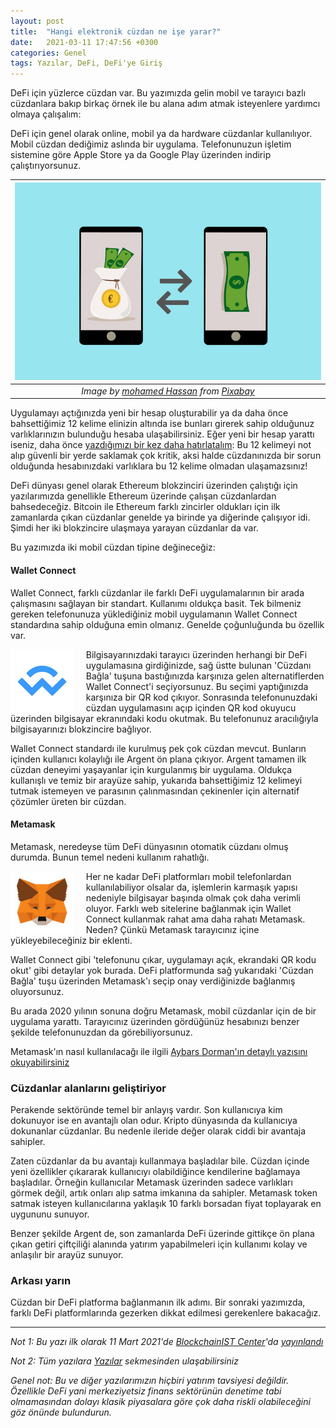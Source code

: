 ```yaml
---
layout: post
title:  "Hangi elektronik cüzdan ne işe yarar?"
date:   2021-03-11 17:47:56 +0300
categories: Genel
tags: Yazılar, DeFi, DeFi'ye Giriş
---
```



DeFi için yüzlerce cüzdan var.  Bu yazımızda gelin mobil ve tarayıcı bazlı cüzdanlara bakıp birkaç örnek ile bu alana adım atmak isteyenlere yardımcı olmaya çalışalım:

DeFi için genel olarak online, mobil ya da hardware cüzdanlar kullanılıyor. Mobil cüzdan dediğimiz aslında bir uygulama. Telefonunuzun işletim sistemine göre Apple Store ya da Google Play üzerinden indirip çalıştırıyorsunuz. 

| ![e-wallet](/assets/money-5059442_800.jpg)|
|:--:| 
| *Image by [mohamed Hassan](https://pixabay.com/users/mohamed_hassan-5229782/) from [Pixabay](https://pixabay.com/)*|

Uygulamayı açtığınızda yeni bir hesap oluşturabilir ya da daha önce bahsettiğimiz 12 kelime elinizin altında ise bunları girerek sahip olduğunuz varlıklarınızın bulunduğu hesaba ulaşabilirsiniz. Eğer yeni bir hesap yarattı iseniz, daha önce [yazdığımızı bir kez daha hatırlatalım](https://turansert.com/genel/2021/01/30/elektronik-cuzdan-ile-DeFiye-adim-atmak.html): Bu 12 kelimeyi not alıp güvenli bir yerde saklamak çok kritik, aksi halde cüzdanınızda bir sorun olduğunda hesabınızdaki varlıklara bu 12 kelime olmadan ulaşamazsınız!

DeFi dünyası genel olarak Ethereum blokzinciri üzerinden çalıştığı için yazılarımızda genellikle Ethereum üzerinde çalışan cüzdanlardan bahsedeceğiz. Bitcoin ile Ethereum farklı zincirler oldukları için ilk zamanlarda çıkan cüzdanlar genelde ya birinde ya diğerinde çalışıyor idi. Şimdi her iki blokzincire ulaşmaya yarayan cüzdanlar da var.  

Bu yazımızda iki mobil cüzdan tipine değineceğiz: 




#### Wallet Connect
Wallet Connect, farklı cüzdanlar ile farklı DeFi uygulamalarının bir arada çalışmasını sağlayan bir standart. Kullanımı oldukça basit. Tek bilmeniz gereken telefonunuza yüklediğiniz mobil uygulamanın Wallet Connect standardına sahip olduğuna emin olmanız. Genelde çoğunluğunda bu özellik var. 

<img align="left" src="/assets/wallet_connect.jpg" style="width:20%; padding-right:20px"> Bilgisayarınızdaki tarayıcı üzerinden herhangi bir DeFi uygulamasına girdiğinizde, sağ üstte bulunan 'Cüzdanı Bağla' tuşuna bastığınızda karşınıza gelen alternatiflerden Wallet Connect'i seçiyorsunuz. Bu seçimi yaptığınızda karşınıza bir QR kod çıkıyor.  Sonrasında telefonunuzdaki cüzdan uygulamasını açıp içinden QR kod okuyucu üzerinden bilgisayar ekranındaki kodu okutmak. Bu telefonunuz aracılığıyla bilgisayarınızı blokzincire bağlıyor. 

Wallet Connect standardı ile kurulmuş pek çok cüzdan mevcut. Bunların içinden kullanıcı kolaylığı ile Argent ön plana çıkıyor. Argent tamamen ilk cüzdan deneyimi yaşayanlar için kurgulanmış bir uygulama. Oldukça kullanışlı ve temiz bir arayüze sahip, yukarıda bahsettiğimiz 12 kelimeyi tutmak istemeyen ve parasının çalınmasından çekinenler için alternatif çözümler üreten bir cüzdan.

#### Metamask
Metamask, neredeyse tüm DeFi dünyasının otomatik cüzdanı olmuş durumda. Bunun temel nedeni kullanım rahatlığı. 

<img align="left" src="/assets/metamask.png" style="width:20%; padding-right:20px"> Her ne kadar DeFi platformları mobil telefonlardan kullanılabiliyor olsalar da, işlemlerin karmaşık yapısı nedeniyle bilgisayar başında olmak çok daha verimli oluyor. Farklı web sitelerine bağlanmak için Wallet Connect kullanmak rahat ama daha rahatı Metamask. Neden? Çünkü Metamask tarayıcınız içine yükleyebileceğiniz bir eklenti.

Wallet Connect gibi 'telefonunu çıkar, uygulamayı açık, ekrandaki QR kodu okut' gibi detaylar yok burada. DeFi platformunda sağ yukarıdaki 'Cüzdan Bağla' tuşu üzerinden Metamask'ı seçip onay verdiğinizde bağlanmış oluyorsunuz. 

Bu arada 2020 yılının sonuna doğru Metamask, mobil cüzdanlar için de bir uygulama yarattı. Tarayıcınız üzerinden gördüğünüz hesabınızı benzer şekilde telefonunuzdan da görebiliyorsunuz. 

Metamask'ın nasıl kullanılacağı ile ilgili [Aybars Dorman'ın detaylı yazısını okuyabilirsiniz](https://medium.com/blockchainist-center/metamask-dijital-c%C3%BCzdan%C4%B1-nedir-63ebfed21b47)

### Cüzdanlar alanlarını geliştiriyor
Perakende sektöründe temel bir anlayış vardır. Son kullanıcıya kim dokunuyor ise en avantajlı olan odur. Kripto dünyasında da kullanıcıya dokunanlar cüzdanlar. Bu nedenle ileride değer olarak ciddi bir avantaja sahipler. 

Zaten cüzdanlar da bu avantajı kullanmaya başladılar bile. Cüzdan içinde yeni özellikler çıkararak kullanıcıyı olabildiğince kendilerine bağlamaya başladılar. Örneğin kullanıcılar Metamask üzerinden sadece varlıkları görmek değil, artık onları alıp satma imkanına da sahipler. Metamask token satmak isteyen kullanıcılarına yaklaşık 10 farklı borsadan fiyat toplayarak en uygununu sunuyor. 

Benzer şekilde Argent de, son zamanlarda DeFi üzerinde gittikçe ön plana çıkan getiri çiftçiliği alanında yatırım yapabilmeleri için kullanımı kolay ve anlaşılır bir arayüz sunuyor. 


### Arkası yarın
Cüzdan bir DeFi platforma bağlanmanın ilk adımı. Bir sonraki yazımızda, farklı DeFi platformlarında gezerken dikkat edilmesi gerekenlere bakacağız. 

---

*Not 1: Bu yazı ilk olarak 11 Mart 2021'de [BlockchainIST Center](https://medium.com/blockchainist-center)'da [yayınlandı](https://medium.com/blockchainist-center/hangi-elektronik-c%C3%BCzdan-ne-i%CC%87%C5%9Fe-yarar-3f7b2dec538e)*

*Not 2: Tüm yazılara [Yazılar](/articles/) sekmesinden ulaşabilirsiniz*

*Genel not: Bu ve diğer yazılarımızın hiçbiri yatırım tavsiyesi değildir. Özellikle DeFi yani merkeziyetsiz finans sektörünün denetime tabi olmamasından dolayı klasik piyasalara göre çok daha riskli olabileceğini göz önünde bulundurun.*
